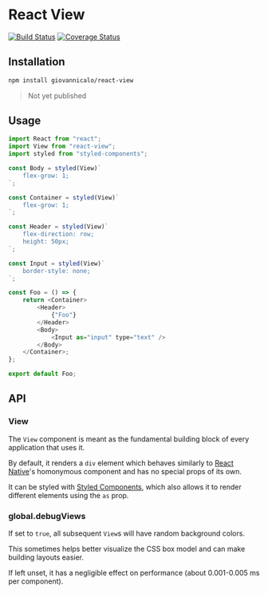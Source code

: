 # React View

[![Build Status](https://travis-ci.org/giovannicalo/react-view.svg?branch=master)](https://travis-ci.org/giovannicalo/react-view)
[![Coverage Status](https://coveralls.io/repos/github/giovannicalo/react-view/badge.svg?branch=master)](https://coveralls.io/github/giovannicalo/react-view?branch=master)

## Installation

```bash
npm install giovannicalo/react-view
```

> Not yet published

## Usage

```javascript
import React from "react";
import View from "react-view";
import styled from "styled-components";

const Body = styled(View)`
    flex-grow: 1;
`;

const Container = styled(View)`
    flex-grow: 1;
`;

const Header = styled(View)`
    flex-direction: row;
    height: 50px;
`;

const Input = styled(View)`
    border-style: none;
`;

const Foo = () => {
    return <Container>
        <Header>
            {"Foo"}
        </Header>
        <Body>
            <Input as="input" type="text" />
        </Body>
    </Container>;
};

export default Foo;
```

## API

### View

The `View` component is meant as the fundamental building block of every application that uses it.

By default, it renders a `div` element which behaves similarly to [React Native](https://github.com/facebook/react-native)'s homonymous component and has no special props of its own.

It can be styled with [Styled Components](https://github.com/styled-components/styled-components), which also allows it to render different elements using the `as` prop.

### global.debugViews

If set to `true`, all subsequent `View`s will have random background colors.

This sometimes helps better visualize the CSS box model and can make building layouts easier.

If left unset, it has a negligible effect on performance (about 0.001-0.005 ms per component).
